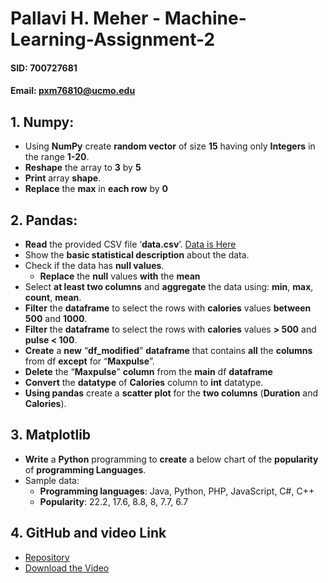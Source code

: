 # Pallavi H. Meher - Machine-Learning-Assignment-2
#### SID: 700727681
#### Email: pxm76810@ucmo.edu

## 1. Numpy:
  * Using **NumPy** create **random vector** of size **15** having only **Integers** in the range **1-20**.
  * **Reshape** the array to **3** by **5**
  * **Print** array **shape**.
  * **Replace** the **max** in **each row** by **0**

## 2. Pandas:
  * **Read** the provided CSV file ‘**data.csv**’. [Data is Here](https://drive.google.com/drive/folders/1h8C3mLsso-R-sIOLsvoYwPLzy2fJ4IOF?usp=sharing)
  * Show the **basic statistical description** about the data.
  * Check if the data has **null values**.
    * **Replace** the **null** values **with** the **mean**
  * Select **at least two columns** and **aggregate** the data using: **min**, **max**, **count**, **mean**.
  * **Filter** the **dataframe** to select the rows with **calories** values **between 500** and **1000**.
  * **Filter** the **dataframe** to select the rows with **calories** values **> 500** and **pulse < 100**.
  * **Create** a **new** “**df_modified**” **dataframe** that contains **all** the **columns** from df **except** for “**Maxpulse**”.
  * **Delete** the “**Maxpulse**” **column** from the **main** df **dataframe**
  * **Convert** the **datatype** of **Calories** column to **int** datatype.
  * **Using pandas** create a **scatter plot** for the **two columns** (**Duration** and **Calories**).

## 3. Matplotlib
  * **Write** a **Python** programming to **create** a below chart of the **popularity** of **programming Languages**.
  * Sample data: 
      * **Programming languages**: Java, Python, PHP, JavaScript, C#, C++
      * **Popularity**: 22.2, 17.6, 8.8, 8, 7.7, 6.7

## 4. GitHub and video Link
  * [Repository](https://github.com/pallavi234/machine-learning-assignment-2)
  * [Download the Video](https://drive.google.com/file/d/1vIJabatgKjMncbdxEW8faMMrGLtlUwu9/view?usp=sharing)
